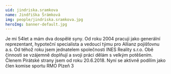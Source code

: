 ```yaml
---
uid: jindriska.sramkova
name: Jindřiška Šrámková
img: people/jindriska.sramkova.jpg
heroImg: banner-default.jpg
---
```


Je mi 54let a mám dva dospělé syny. Od roku 2004 pracuji jako generální reprezentant, hypoteční specialista a vedoucí týmu pro Allianz pojišťovnu a.s. Od téhož roku jsem jednatelem společnosti INES Reality s.r.o. Obě činnosti se vzájemně doplňují a svoji práci dělám s velkým potěšením. Členem Pirátské strany jsem od roku 20.6.2018. Nyní se aktivně podílím jako člen komise sportu RMO Plzeň 3
